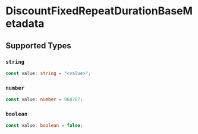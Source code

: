 # DiscountFixedRepeatDurationBaseMetadata


## Supported Types

### `string`

```typescript
const value: string = "<value>";
```

### `number`

```typescript
const value: number = 960767;
```

### `boolean`

```typescript
const value: boolean = false;
```

